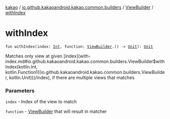 [kakao](../../index.md) / [io.github.kakaoandroid.kakao.common.builders](../index.md) / [ViewBuilder](index.md) / [withIndex](./with-index.md)

# withIndex

`fun withIndex(index: `[`Int`](https://kotlinlang.org/api/latest/jvm/stdlib/kotlin/-int/index.html)`, function: `[`ViewBuilder`](index.md)`.() -> `[`Unit`](https://kotlinlang.org/api/latest/jvm/stdlib/kotlin/-unit/index.html)`): `[`Unit`](https://kotlinlang.org/api/latest/jvm/stdlib/kotlin/-unit/index.html)

Matches only view at given [index](with-index.md#io.github.kakaoandroid.kakao.common.builders.ViewBuilder$withIndex(kotlin.Int, kotlin.Function1((io.github.kakaoandroid.kakao.common.builders.ViewBuilder, kotlin.Unit)))/index), if there are multiple views that matches

### Parameters

`index` - Index of the view to match

`function` - [ViewBuilder](index.md) that will result in matcher